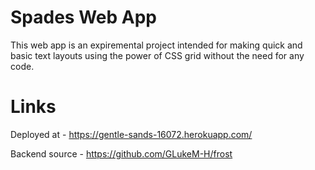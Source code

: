 # Spades Web App

This web app is an expiremental project intended for making quick and basic text layouts using the power of CSS grid without the need for any code.

# Links

Deployed at - https://gentle-sands-16072.herokuapp.com/

Backend source - https://github.com/GLukeM-H/frost

